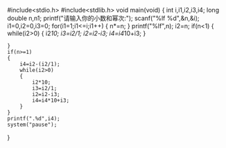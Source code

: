 #include<stdio.h>
#include<stdlib.h>
void main(void)
{
	int i,i1,i2,i3,i4;
	long double n,n1;
	printf("请输入你的小数和幂次:");
	scanf("%lf %d",&n,&i);
	i1=0,i2=0,i3=0;
	for(i1=1;i1<=i;i1++)
	{
		n*=n;
	}
	printf("%lf",n);
		i2=n;
	if(n<1)
	{
		while(i2>0)
		{
			i2*10;
			i3=i2/1;
			i2=i2-i3;
			i4=i4*10+i3;
		}
		

	}
	if(n>=1)
	{
		i4=i2-(i2/1);
		while(i2>0)
		{
			i2*10;
			i3=i2/1;
			i2=i2-i3;
			i4=i4*10+i3;
		}
	}
	printf(".%d",i4);
	system("pause");

}	
